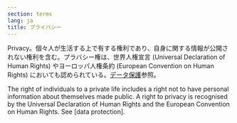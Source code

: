 ```yaml
---
section: terms
lang: ja
title: プライバシー
---
```


Privacy。個々人が生活する上で有する権利であり、自身に関する情報が公開されない権利を含む。プラバシー権は、世界人権宣言 (Universal Declaration of Human Rights) やヨーロッパ人権条約 (European Convention on Human Rights) においても認められている。[データ保護](/glossary/ja/terms/data-protection)参照。

The right of individuals to a private life includes a right not to have personal information about themselves made public. A right to privacy is recognised by the Universal Declaration of Human Rights and the European Convention on Human Rights. See [data protection].
